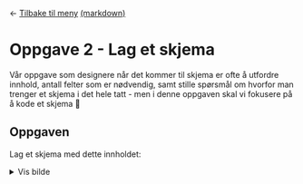 <link href="/.autogenerated-css/base.css" rel="stylesheet" type="text/css" />

← [Tilbake til meny](/.autogenerated-html/README.html) [(markdown)](/README.md)

# Oppgave 2 - Lag et skjema

Vår oppgave som designere når det kommer til skjema er ofte å utfordre innhold, antall felter som er nødvendig, samt stille spørsmål om hvorfor man trenger et skjema i det hele tatt - men i denne oppgaven skal vi fokusere på å kode et skjema 💪

## Oppgaven

Lag et skjema med dette innholdet:

<details >
<summary class="cursor-pointer">Vis bilde</summary>
    
![](/img/skjema.png)
</details>
